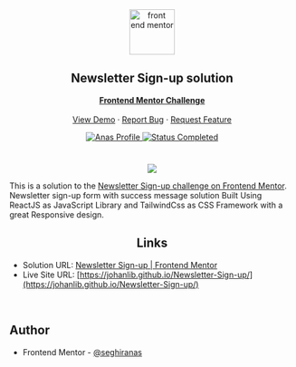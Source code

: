 <div id="top"></div>

<div align="center">

  <img src="https://www.frontendmentor.io/static/images/logo-mobile.svg" alt="front end mentor" width="80">

  <h2 align="center">Newsletter Sign-up solution</h2>
  <p align="center">
  <!-- a modifier -->
    <a href="https://www.frontendmentor.io/challenges/Newsletter-Sign-up-koxpeBUmI"><strong>Frontend Mentor Challenge</strong></a>
    <br />
    <br />
    <a href="https://johanlib.github.io/Newsletter-Sign-up/">View Demo</a>
    ·
    <a href="https://github.com/johanLib/Newsletter-Sign-up/issues" target="_blank">Report Bug</a>
    ·
    <a href="https://github.com/johanLib/Newsletter-Sign-up/issues" target="_blank">Request Feature</a>
  </p>
</div>

<!-- Bagdes -->
<div align="center">
  <!-- Profile -->
  <a href="https://www.frontendmentor.io/profile/seghiranas">
    <img src="https://img.shields.io/badge/Profile-Seghir%20Anas-07043B?style=for-the-badge&logo=frontendmentor" alt="Anas Profile">
  </a>
  <!-- Status -->
  <a href="#">
    <img src="https://img.shields.io/badge/Status-Completed-brightgreen?style=for-the-badge" alt="Status Completed">
  </a>

</div>

#

<div align="center">

![](./design/desktop-preview.jpg)

</div>

This is a solution to the [Newsletter Sign-up challenge on Frontend Mentor](https://www.frontendmentor.io/challenges/Newsletter-Sign-up-koxpeBUmI). Newsletter sign-up form with success message solution Built Using ReactJS as JavaScript Library and TailwindCss as CSS Framework with a great Responsive design.

<h2 align="center">Links</h2>

- Solution URL: [Newsletter Sign-up | Frontend Mentor](https://www.frontendmentor.io/solutions/Newsletter-Sign-up-solution-5JPlrVzzgi)
- Live Site URL: [https://johanlib.github.io/Newsletter-Sign-up/](https://johanlib.github.io/Newsletter-Sign-up/)

<br>

## Author

- Frontend Mentor - [@seghiranas](https://www.frontendmentor.io/profile/seghiranas)
